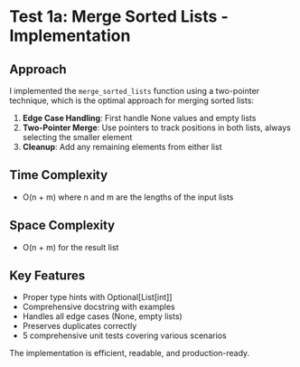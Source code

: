 # Test 1a: Merge Sorted Lists - Implementation

## Approach

I implemented the `merge_sorted_lists` function using a two-pointer technique, which is the optimal approach for merging sorted lists:

1. **Edge Case Handling**: First handle None values and empty lists
2. **Two-Pointer Merge**: Use pointers to track positions in both lists, always selecting the smaller element
3. **Cleanup**: Add any remaining elements from either list

## Time Complexity
- O(n + m) where n and m are the lengths of the input lists

## Space Complexity  
- O(n + m) for the result list

## Key Features
- Proper type hints with Optional[List[int]]
- Comprehensive docstring with examples
- Handles all edge cases (None, empty lists)
- Preserves duplicates correctly
- 5 comprehensive unit tests covering various scenarios

The implementation is efficient, readable, and production-ready.
